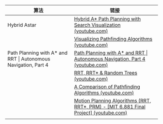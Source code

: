 
| 算法                                                             | 链接                                                                                                                                         |
| -------------------------------------------------------------- | ------------------------------------------------------------------------------------------------------------------------------------------ |
| Hybrid Astar                                                   | [Hybrid A* Path Planning with Search Visualization (youtube.com)](https://www.youtube.com/watch?v=1WZEQtg8ZZ4)                             |
|                                                                | [Visualizing Pathfinding Algorithms (youtube.com)](https://www.youtube.com/watch?v=9W8hNdEUFbc)                                            |
| Path Planning with A* and RRT \| Autonomous Navigation, Part 4 | [Path Planning with A* and RRT \| Autonomous Navigation, Part 4 (youtube.com)](https://www.youtube.com/watch?v=QR3U1dgc5RE&t=10s)          |
|                                                                | [RRT, RRT* & Random Trees (youtube.com)](https://www.youtube.com/watch?v=Ob3BIJkQJEw)                                                      |
|                                                                | [A Comparison of Pathfinding Algorithms (youtube.com)](https://www.youtube.com/watch?v=GC-nBgi9r0U)                                        |
|                                                                | [Motion Planning Algorithms (RRT, RRT*, PRM) - [MIT 6.881 Final Project] (youtube.com)](https://www.youtube.com/watch?v=gP6MRe_IHFo&t=11s) |
|                                                                |                                                                                                                                            |
